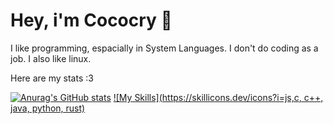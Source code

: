 # Hey, i'm Cococry 👋
I like programming, espacially in System 
Languages. I don't do coding as a job.
I also like linux. 

Here are my stats :3

[![Anurag's GitHub stats](https://github-readme-stats.vercel.app/api?username=cococry)](https://github.com/anuraghazra/github-readme-stats)
[![My Skills](https://skillicons.dev/icons?i=js,c, c++, java, python, rust)](https://skillicons.dev)
